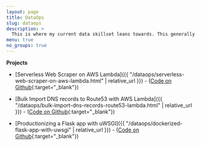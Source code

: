 ```yaml
---
layout: page
title: DataOps
slug: dataops
description: >
  This is where my current data skillset leans towards. This generally includes infrastructure, data pipelines,  application deployments (especially on cloud providers), and APIs
menu: true
no_groups: true
---
```


**Projects**
- [Serverless Web Scraper on AWS Lambda]({{ "/dataops/serverless-web-scraper-on-aws-lambda.html" | relative_url }}) - ([Code on Github](https://github.com/shielamms/lambda-functions/tree/master/01-serverless-scraper){:target="_blank"})

- [Bulk Import DNS records to Route53 with AWS Lambda]({{ "/dataops/bulk-import-dns-records-route53-lambda.html" | relative_url }}) - ([Code on Github](https://github.com/shielamms/lambda-functions/tree/master/02-route53-bulk-import){:target="_blank"})

- [Productionizing a Flask app with uWSGI]({{ "/dataops/dockerized-flask-app-with-uwsgi" | relative_url }}) - ([Code on Github](){:target="_blank"})
